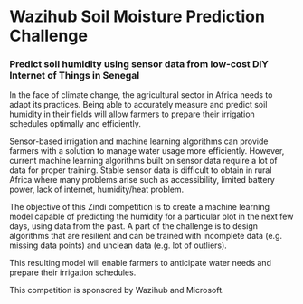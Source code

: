 # Wazihub Soil Moisture Prediction Challenge

### Predict soil humidity using sensor data from low-cost DIY Internet of Things in Senegal

In the face of climate change, the agricultural sector in Africa needs to adapt its practices. Being able to accurately measure and predict soil humidity in their fields will allow farmers to prepare their irrigation schedules optimally and efficiently.

Sensor-based irrigation and machine learning algorithms can provide farmers with a solution to manage water usage more efficiently. However, current machine learning algorithms built on sensor data require a lot of data for proper training. Stable sensor data is difficult to obtain in rural Africa where many problems arise such as accessibility, limited battery power, lack of internet, humidity/heat problem.

The objective of this Zindi competition is to create a machine learning model capable of predicting the humidity for a particular plot in the next few days, using data from the past. A part of the challenge is to design algorithms that are resilient and can be trained with incomplete data (e.g. missing data points) and unclean data (e.g. lot of outliers).

This resulting model will enable farmers to anticipate water needs and prepare their irrigation schedules.

This competition is sponsored by Wazihub and Microsoft.
